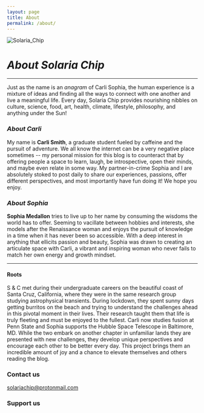 ```yaml
---
layout: page
title: About
permalink: /about/
---
```


![Solaria_Chip](https://raw.githubusercontent.com/solariachip/solariachip.github.io/68435d53cdce6ef8a55d72d9a76e1b1b47956747/S%20C-7.png "Solaria Chip")

# *About Solaria Chip*
---
Just as the name is an *anagram* of Carli Sophia, the human experience is a mixture of ideas and finding all the ways to connect with one another and live a meaningful life. Every day, Solaria Chip provides nourishing nibbles on culture, science, food, art, health, climate, lifestyle, philosophy, and anything under the Sun!

### *About Carli*
My name is **Carli Smith**, a graduate student fueled by caffeine and the pursuit of adventure. We all know the internet can be a very negative place sometimes -- my personal mission for this blog is to counteract that by offering people a space to learn, laugh, be introspective, open their minds, and maybe even relate in some way. My partner-in-crime Sophia and I are absolutely stoked to post daily to share our experiences, passions, offer different perspectives, and most importantly have fun doing it! We hope you enjoy.

### *About Sophia*
**Sophia Medallon** tries to live up to her name by consuming the wisdoms the world has to offer. Seeming to vacillate between hobbies and interests, she models after the Renaissance woman and enjoys the pursuit of knowledge in a time when it has never been so accessible. With a deep interest in anything that ellicits passion and beauty, Sophia was drawn to creating an articulate space with Carli, a vibrant and inspiring woman who never fails to match her own energy and growth mindset.

---
#### Roots
S & C met during their undergraduate careers on the beautiful coast of Santa Cruz, California, where they were in the same research group studying astrophysical transients. During lockdown, they spent sunny days getting burritos on the beach and trying to understand the challenges ahead in this pivotal moment in their lives. Their research taught them that life is truly fleeting and must be enjoyed to the fullest. Carli now studies fusion at Penn State and Sophia supports the Hubble Space Telescope in Baltimore, MD. While the two embark on another chapter in unfamiliar lands they are presented with new challenges, they develop unique perspectives and encourage each other to be better every day. This project brings them an incredible amount of joy and a chance to elevate themselves and others reading the blog.

### Contact us
[solariachip@protonmail.com](mailto:solariachip@protonmail.com)

### Support us
